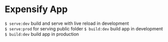 # Expensify App

```$ serve:dev``` build and serve with live reload in development  
```$ serve:prod``` for serving public folder
```$ build:dev``` build app in development  
```$ build:dev``` build app in production 